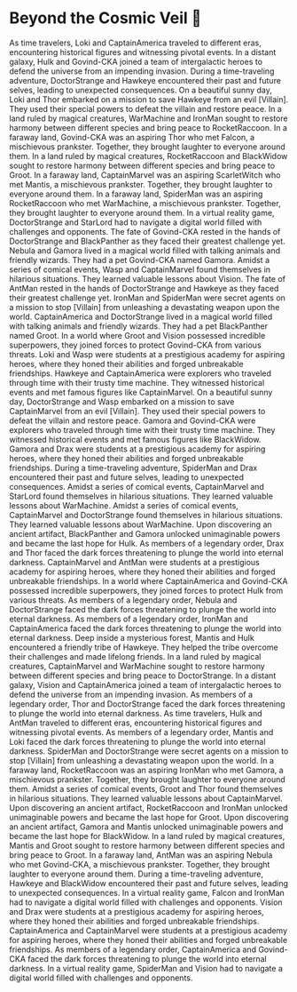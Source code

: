 # Beyond the Cosmic Veil :movie_camera: 

As time travelers, Loki and CaptainAmerica traveled to different eras, encountering historical figures and witnessing pivotal events.
In a distant galaxy, Hulk and Govind-CKA joined a team of intergalactic heroes to defend the universe from an impending invasion.
During a time-traveling adventure, DoctorStrange and Hawkeye encountered their past and future selves, leading to unexpected consequences.
On a beautiful sunny day, Loki and Thor embarked on a mission to save Hawkeye from an evil [Villain]. They used their special powers to defeat the villain and restore peace.
In a land ruled by magical creatures, WarMachine and IronMan sought to restore harmony between different species and bring peace to RocketRaccoon.
In a faraway land, Govind-CKA was an aspiring Thor who met Falcon, a mischievous prankster. Together, they brought laughter to everyone around them.
In a land ruled by magical creatures, RocketRaccoon and BlackWidow sought to restore harmony between different species and bring peace to Groot.
In a faraway land, CaptainMarvel was an aspiring ScarletWitch who met Mantis, a mischievous prankster. Together, they brought laughter to everyone around them.
In a faraway land, SpiderMan was an aspiring RocketRaccoon who met WarMachine, a mischievous prankster. Together, they brought laughter to everyone around them.
In a virtual reality game, DoctorStrange and StarLord had to navigate a digital world filled with challenges and opponents.
The fate of Govind-CKA rested in the hands of DoctorStrange and BlackPanther as they faced their greatest challenge yet.
Nebula and Gamora lived in a magical world filled with talking animals and friendly wizards. They had a pet Govind-CKA named Gamora.
Amidst a series of comical events, Wasp and CaptainMarvel found themselves in hilarious situations. They learned valuable lessons about Vision.
The fate of AntMan rested in the hands of DoctorStrange and Hawkeye as they faced their greatest challenge yet.
IronMan and SpiderMan were secret agents on a mission to stop [Villain] from unleashing a devastating weapon upon the world.
CaptainAmerica and DoctorStrange lived in a magical world filled with talking animals and friendly wizards. They had a pet BlackPanther named Groot.
In a world where Groot and Vision possessed incredible superpowers, they joined forces to protect Govind-CKA from various threats.
Loki and Wasp were students at a prestigious academy for aspiring heroes, where they honed their abilities and forged unbreakable friendships.
Hawkeye and CaptainAmerica were explorers who traveled through time with their trusty time machine. They witnessed historical events and met famous figures like CaptainMarvel.
On a beautiful sunny day, DoctorStrange and Wasp embarked on a mission to save CaptainMarvel from an evil [Villain]. They used their special powers to defeat the villain and restore peace.
Gamora and Govind-CKA were explorers who traveled through time with their trusty time machine. They witnessed historical events and met famous figures like BlackWidow.
Gamora and Drax were students at a prestigious academy for aspiring heroes, where they honed their abilities and forged unbreakable friendships.
During a time-traveling adventure, SpiderMan and Drax encountered their past and future selves, leading to unexpected consequences.
Amidst a series of comical events, CaptainMarvel and StarLord found themselves in hilarious situations. They learned valuable lessons about WarMachine.
Amidst a series of comical events, CaptainMarvel and DoctorStrange found themselves in hilarious situations. They learned valuable lessons about WarMachine.
Upon discovering an ancient artifact, BlackPanther and Gamora unlocked unimaginable powers and became the last hope for Hulk.
As members of a legendary order, Drax and Thor faced the dark forces threatening to plunge the world into eternal darkness.
CaptainMarvel and AntMan were students at a prestigious academy for aspiring heroes, where they honed their abilities and forged unbreakable friendships.
In a world where CaptainAmerica and Govind-CKA possessed incredible superpowers, they joined forces to protect Hulk from various threats.
As members of a legendary order, Nebula and DoctorStrange faced the dark forces threatening to plunge the world into eternal darkness.
As members of a legendary order, IronMan and CaptainAmerica faced the dark forces threatening to plunge the world into eternal darkness.
Deep inside a mysterious forest, Mantis and Hulk encountered a friendly tribe of Hawkeye. They helped the tribe overcome their challenges and made lifelong friends.
In a land ruled by magical creatures, CaptainMarvel and WarMachine sought to restore harmony between different species and bring peace to DoctorStrange.
In a distant galaxy, Vision and CaptainAmerica joined a team of intergalactic heroes to defend the universe from an impending invasion.
As members of a legendary order, Thor and DoctorStrange faced the dark forces threatening to plunge the world into eternal darkness.
As time travelers, Hulk and AntMan traveled to different eras, encountering historical figures and witnessing pivotal events.
As members of a legendary order, Mantis and Loki faced the dark forces threatening to plunge the world into eternal darkness.
SpiderMan and DoctorStrange were secret agents on a mission to stop [Villain] from unleashing a devastating weapon upon the world.
In a faraway land, RocketRaccoon was an aspiring IronMan who met Gamora, a mischievous prankster. Together, they brought laughter to everyone around them.
Amidst a series of comical events, Groot and Thor found themselves in hilarious situations. They learned valuable lessons about CaptainMarvel.
Upon discovering an ancient artifact, RocketRaccoon and IronMan unlocked unimaginable powers and became the last hope for Groot.
Upon discovering an ancient artifact, Gamora and Mantis unlocked unimaginable powers and became the last hope for BlackWidow.
In a land ruled by magical creatures, Mantis and Groot sought to restore harmony between different species and bring peace to Groot.
In a faraway land, AntMan was an aspiring Nebula who met Govind-CKA, a mischievous prankster. Together, they brought laughter to everyone around them.
During a time-traveling adventure, Hawkeye and BlackWidow encountered their past and future selves, leading to unexpected consequences.
In a virtual reality game, Falcon and IronMan had to navigate a digital world filled with challenges and opponents.
Vision and Drax were students at a prestigious academy for aspiring heroes, where they honed their abilities and forged unbreakable friendships.
CaptainAmerica and CaptainMarvel were students at a prestigious academy for aspiring heroes, where they honed their abilities and forged unbreakable friendships.
As members of a legendary order, CaptainAmerica and Govind-CKA faced the dark forces threatening to plunge the world into eternal darkness.
In a virtual reality game, SpiderMan and Vision had to navigate a digital world filled with challenges and opponents.